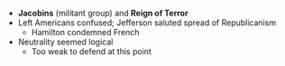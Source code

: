 - **Jacobins** (militant group) and **Reign of Terror**
- Left Americans confused; Jefferson saluted spread of Republicanism
	- Hamilton condemned French
- Neutrality seemed logical
	- Too weak to defend at this point